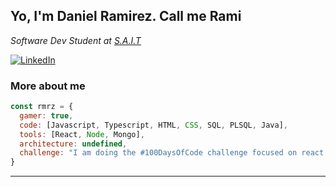 <h2> Yo, I'm Daniel Ramirez. Call me Rami</h2>
<p><em>
Software Dev Student at <a href="https://www.sait.ca/">S.A.I.T</a>
</em></p>

<a href="https://www.linkedin.com/in/rmrz-daniel/" target="_blank"><img src="https://img.shields.io/badge/LinkedIn-0077B5?style=for-the-badge&logo=linkedin&logoColor=white" alt="LinkedIn"></a>


### More about me  

```javascript
const rmrz = {
  gamer: true,
  code: [Javascript, Typescript, HTML, CSS, SQL, PLSQL, Java],
  tools: [React, Node, Mongo],
  architecture: undefined,
  challenge: "I am doing the #100DaysOfCode challenge focused on react and typescript"
}
```

---
